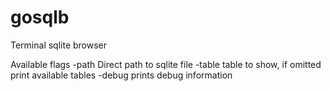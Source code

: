 # gosqlb
Terminal sqlite browser

Available flags
-path Direct path to sqlite file
-table table to show, if omitted print available tables
-debug prints debug information
